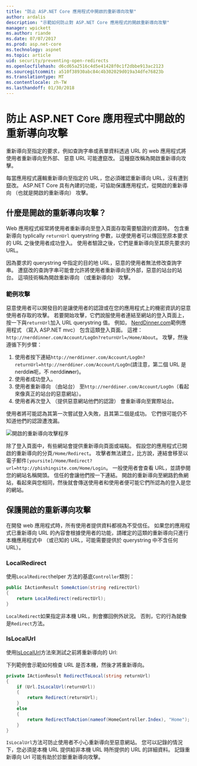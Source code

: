 ```yaml
---
title: "防止 ASP.NET Core 應用程式中開啟的重新導向攻擊"
author: ardalis
description: "示範如何防止對 ASP.NET Core 應用程式的開啟重新導向攻擊"
manager: wpickett
ms.author: riande
ms.date: 07/07/2017
ms.prod: asp.net-core
ms.technology: aspnet
ms.topic: article
uid: security/preventing-open-redirects
ms.openlocfilehash: d6cd65a2516c4d5e41428f0c1f2dbbe913ac2123
ms.sourcegitcommit: a510f38930abc84c4b302029d019a34dfe76823b
ms.translationtype: MT
ms.contentlocale: zh-TW
ms.lasthandoff: 01/30/2018
---
```

# <a name="preventing-open-redirect-attacks-in-an-aspnet-core-app"></a>防止 ASP.NET Core 應用程式中開啟的重新導向攻擊

重新導向至指定的要求，例如查詢字串或表單資料透過 URL 的 web 應用程式將使用者重新導向至外部、 惡意 URL 可能遭竄改。 這種竄改稱為開啟重新導向攻擊。

每當應用程式邏輯重新導向至指定的 URL，您必須確認重新導向 URL，沒有遭到竄改。 ASP.NET Core 具有內建的功能，可協助保護應用程式，從開啟的重新導向 （也就是開啟的重新導向） 攻擊。

## <a name="what-is-an-open-redirect-attack"></a>什麼是開啟的重新導向攻擊？

Web 應用程式經常將使用者重新導向至登入頁面存取需要驗證的資源時。 包含重新導向 typlically `returnUrl` querystring 參數，以便使用者可以傳回至原本要求的 URL 之後使用者成功登入。 使用者驗證之後，它們是重新導向至其原先要求的 URL。

因為要求的 querystring 中指定的目的地 URL，惡意的使用者無法修改查詢字串。 遭竄改的查詢字串可能會允許將使用者重新導向至外部，惡意的站台的站台。 這項技術稱為開啟重新導向 （或重新導向） 攻擊。

### <a name="an-example-attack"></a>範例攻擊

惡意使用者可以開發目的是讓使用者的認證或在您的應用程式上的機密資訊的惡意使用者存取的攻擊。 若要開始攻擊，它們說服使用者連結至網站的登入頁面上，按一下與`returnUrl`加入 URL querystring 值。 例如， [NerdDinner.com](http://nerddinner.com)範例應用程式 （寫入 ASP.NET mvc） 包含這類登入頁面。 這裡： ``http://nerddinner.com/Account/LogOn?returnUrl=/Home/About``。 攻擊，然後遵循下列步驟：

1. 使用者按下連結``http://nerddinner.com/Account/LogOn?returnUrl=http://nerddiner.com/Account/LogOn``(請注意，第二個 URL 是 nerddi**n**呃，不 nerddi**nn**er)。
2. 使用者成功登入。
3. 使用者重新導向 （由站台） 至``http://nerddiner.com/Account/LogOn``（看起來像真正的站台的惡意網站）。
4. 使用者再次登入 （提供惡意網站他們的認證） 會重新導向至實際站台。

使用者將可能認為其第一次嘗試登入失敗，且其第二個是成功。 它們很可能仍不知道他們的認證遭洩漏。

![開啟的重新導向攻擊程序](preventing-open-redirects/_static/open-redirection-attack-process.png)

除了登入頁面中，有些網站會提供重新導向頁面或端點。 假設您的應用程式已開啟的重新導向的分頁``/Home/Redirect``。 攻擊者無法建立，比方說，連結會移至以電子郵件``[yoursite]/Home/Redirect?url=http://phishingsite.com/Home/Login``。 一般使用者會查看 URL，並請參閱您的網站名稱開頭。 信任的會讓他們按一下連結。 開啟的重新導向至網路釣魚網站，看起來與您相同，然後就會傳送使用者和使用者便可能它們所認為的登入是您的網站。

## <a name="protecting-against-open-redirect-attacks"></a>保護開啟的重新導向攻擊

在開發 web 應用程式時，所有使用者提供資料都視為不受信任。 如果您的應用程式已重新導向 URL 的內容會根據使用者的功能，請確定的這類的重新導向只進行本機應用程式中 （或已知的 URL，可能需要提供於 querystring 中不含任何 URL）。

### <a name="localredirect"></a>LocalRedirect

使用``LocalRedirect``helper 方法的基底`Controller`類別：

```csharp
public IActionResult SomeAction(string redirectUrl)
{
    return LocalRedirect(redirectUrl);
}
```

``LocalRedirect``如果指定非本機 URL，則會擲回例外狀況。 否則，它的行為就像是``Redirect``方法。

### <a name="islocalurl"></a>IsLocalUrl

使用[IsLocalUrl](https://docs.microsoft.com/aspnet/core/api/microsoft.aspnetcore.mvc.iurlhelper#Microsoft_AspNetCore_Mvc_IUrlHelper_IsLocalUrl_System_String_)方法來測試之前將重新導向的 Url:

下列範例會示範如何檢查 URL 是否本機，然後才將重新導向。

```csharp
private IActionResult RedirectToLocal(string returnUrl)
{
    if (Url.IsLocalUrl(returnUrl))
    {
        return Redirect(returnUrl);
    }
    else
    {
        return RedirectToAction(nameof(HomeController.Index), "Home");
    }
}
```

`IsLocalUrl`方法可防止使用者不小心重新導向至惡意網站。 您可以記錄的情況下，您必須是本機 URL 提供給非本機 URL 時所提供的 URL 的詳細資料。 記錄重新導向 Url 可能有助於診斷重新導向攻擊。
